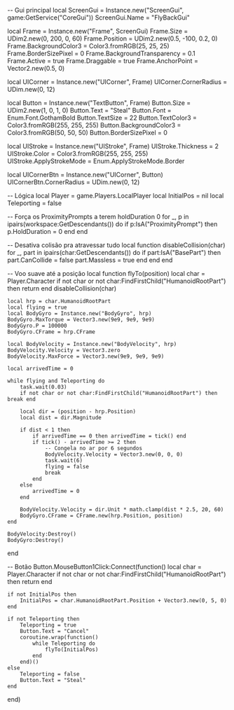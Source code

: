 -- Gui principal
local ScreenGui = Instance.new("ScreenGui", game:GetService("CoreGui"))
ScreenGui.Name = "FlyBackGui"

local Frame = Instance.new("Frame", ScreenGui)
Frame.Size = UDim2.new(0, 200, 0, 60)
Frame.Position = UDim2.new(0.5, -100, 0.2, 0)
Frame.BackgroundColor3 = Color3.fromRGB(25, 25, 25)
Frame.BorderSizePixel = 0
Frame.BackgroundTransparency = 0.1
Frame.Active = true
Frame.Draggable = true
Frame.AnchorPoint = Vector2.new(0.5, 0)

local UICorner = Instance.new("UICorner", Frame)
UICorner.CornerRadius = UDim.new(0, 12)

local Button = Instance.new("TextButton", Frame)
Button.Size = UDim2.new(1, 0, 1, 0)
Button.Text = "Steal"
Button.Font = Enum.Font.GothamBold
Button.TextSize = 22
Button.TextColor3 = Color3.fromRGB(255, 255, 255)
Button.BackgroundColor3 = Color3.fromRGB(50, 50, 50)
Button.BorderSizePixel = 0

local UIStroke = Instance.new("UIStroke", Frame)
UIStroke.Thickness = 2
UIStroke.Color = Color3.fromRGB(255, 255, 255)
UIStroke.ApplyStrokeMode = Enum.ApplyStrokeMode.Border

local UICornerBtn = Instance.new("UICorner", Button)
UICornerBtn.CornerRadius = UDim.new(0, 12)

-- Lógica
local Player = game.Players.LocalPlayer
local InitialPos = nil
local Teleporting = false

-- Força os ProximityPrompts a terem holdDuration 0
for _, p in ipairs(workspace:GetDescendants()) do
	if p:IsA("ProximityPrompt") then
		p.HoldDuration = 0
	end
end

-- Desativa colisão pra atravessar tudo
local function disableCollision(char)
	for _, part in ipairs(char:GetDescendants()) do
		if part:IsA("BasePart") then
			part.CanCollide = false
			part.Massless = true
		end
	end
end

-- Voo suave até a posição
local function flyTo(position)
	local char = Player.Character
	if not char or not char:FindFirstChild("HumanoidRootPart") then return end
	disableCollision(char)

	local hrp = char.HumanoidRootPart
	local flying = true
	local BodyGyro = Instance.new("BodyGyro", hrp)
	BodyGyro.MaxTorque = Vector3.new(9e9, 9e9, 9e9)
	BodyGyro.P = 100000
	BodyGyro.CFrame = hrp.CFrame

	local BodyVelocity = Instance.new("BodyVelocity", hrp)
	BodyVelocity.Velocity = Vector3.zero
	BodyVelocity.MaxForce = Vector3.new(9e9, 9e9, 9e9)

	local arrivedTime = 0

	while flying and Teleporting do
		task.wait(0.03)
		if not char or not char:FindFirstChild("HumanoidRootPart") then break end

		local dir = (position - hrp.Position)
		local dist = dir.Magnitude

		if dist < 1 then
			if arrivedTime == 0 then arrivedTime = tick() end
			if tick() - arrivedTime >= 2 then
				-- Congela no ar por 6 segundos
				BodyVelocity.Velocity = Vector3.new(0, 0, 0)
				task.wait(6)
				flying = false
				break
			end
		else
			arrivedTime = 0
		end

		BodyVelocity.Velocity = dir.Unit * math.clamp(dist * 2.5, 20, 60)
		BodyGyro.CFrame = CFrame.new(hrp.Position, position)
	end

	BodyVelocity:Destroy()
	BodyGyro:Destroy()
end

-- Botão
Button.MouseButton1Click:Connect(function()
	local char = Player.Character
	if not char or not char:FindFirstChild("HumanoidRootPart") then return end

	if not InitialPos then
		InitialPos = char.HumanoidRootPart.Position + Vector3.new(0, 5, 0)
	end

	if not Teleporting then
		Teleporting = true
		Button.Text = "Cancel"
		coroutine.wrap(function()
			while Teleporting do
				flyTo(InitialPos)
			end
		end)()
	else
		Teleporting = false
		Button.Text = "Steal"
	end
end)
